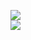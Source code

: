 [![](https://img.shields.io/badge/Made%20With-Github%20Spray-lightgrey.svg?style=for-the-badge&logo=github)](https://github.com/Annihil/github-spray#14638)  
[![](https://i.imgur.com/2DrTn0Z.gif)](https://github.com/Annihil/github-spray)